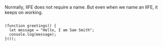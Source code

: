 Normally, IIFE does not require a name.
But even when we name an IIFE,
it keeps on working.

<Editor lang="javascript">
<code>
(function greetings() {
  let message = "Hello, I am Sam Smith";
  console.log(message);
}());
</code>
</Editor>